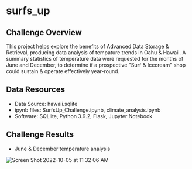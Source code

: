 # surfs_up

## Challenge Overview

This project helps explore the benefits of Advanced Data Storage & Retrieval, producing data analysis of tempature trends in Oahu & Hawaii. A summary statistics of temperature data were requested for the months of June and December, to determine if a prospective "Surf & Icecream" shop could sustain & operate effectively year-round.

## Data Resources

- Data Source: hawaii.sqlite
- ipynb files: SurfsUp_Challenge.ipynb, climate_analysis.ipynb
- Software: SQLlite, Python 3.9.2, Flask, Jupyter Notebook

## Challenge Results

- June & December temperature analysis

![Screen Shot 2022-10-05 at 11 32 06 AM](https://user-images.githubusercontent.com/109354592/194116977-7911700e-852f-4b8d-ad94-3dd08a4b0a97.png)
